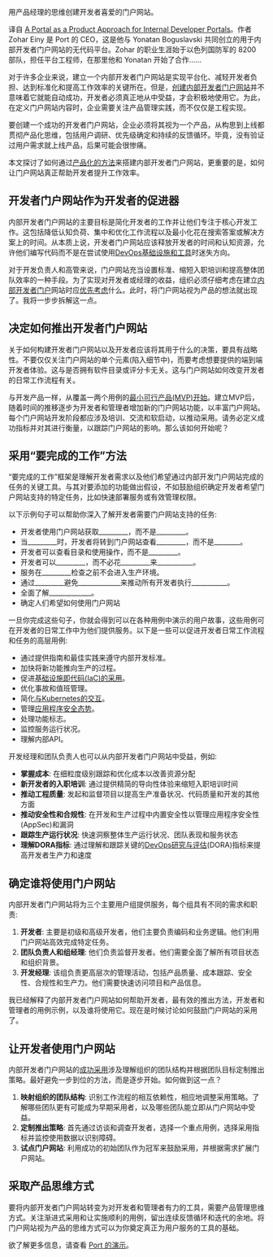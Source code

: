 <!--
title:  内部开发者门户网站的产品化方法
cover: https://cdn.thenewstack.io/media/2023/11/645fdba9-developer-portal-product-approach-1024x683.jpg
-->

用产品经理的思维创建开发者喜爱的门户网站。

译自 [A Portal as a Product Approach for Internal Developer Portals](https://thenewstack.io/a-portal-as-a-product-approach-for-internal-developer-portals/)。作者 Zohar Einy 是 Port 的 CEO，这是他与 Yonatan Boguslavski 共同创立的用于内部开发者门户网站的无代码平台。Zohar 的职业生涯始于以色列国防军的 8200 部队，担任平台工程师，在那里他和 Yonatan 开始了合作......

对于许多企业来说，建立一个内部开发者门户网站是实现平台化、减轻开发者负担、达到标准化和提高工作效率的关键所在。但是，[创建内部开发者门户网站](https://www.getport.io/guide)并不意味着它就能自动成功，开发者必须真正地从中受益，才会积极地使用它。为此，在定义门户网站内容时，企业需要关注产品管理实践，而不仅仅是工程实现。

要创建一个成功的开发者门户网站，企业必须将其视为一个产品，从构思到上线都贯彻产品化思维，包括用户调研、优先级确定和持续的反馈循环。毕竟，没有验证过用户需求就上线产品，后果可能会很惨痛。

本文探讨了如何通过[产品化的方法](https://2023.platformcon.com/talks/making-an-impact-as-a-platform-product-manager)来搭建内部开发者门户网站，更重要的是，如何让门户网站真正帮助开发者提升工作效率。

## 开发者门户网站作为开发者的促进器

内部开发者门户网站的主要目标是简化开发者的工作并让他们专注于核心开发工作。这包括降低认知负荷、集中和优化工作流程以及最小化花在搜索答案或解决方案上的时间。从本质上说，开发者门户网站应该释放开发者的时间和认知资源，允许他们编写代码而不是在尝试使用[DevOps基础设施和工具](https://roadmap.sh/devops)时迷失方向。

对于开发负责人和高管来说，门户网站充当设置标准、缩短入职培训和提高整体团队效率的一种手段。为了实现对开发者或经理的收益，组织必须仔细考虑在建立[内部开发者门户](http://getport.io/)网站时应[优先考虑](https://thenewstack.io/7-core-elements-of-an-internal-developer-platform/)什么。此时，将门户网站视为产品的想法就出现了。我将一步步拆解这一点。

## 决定如何推出开发者门户网站

关于如何构建开发者门户网站以及开发者应该将其用于什么的决策，要具有战略性。不要仅仅关注门户网站的单个元素(陷入细节中)，而要考虑想要提供的端到端开发者体验。这与是否拥有软件目录或评分卡无关。这与门户网站如何改变开发者的日常工作流程有关。

与开发产品一样，从覆盖一两个用例的[最小可行产品(MVP)开始](https://thenewstack.io/how-to-create-an-internal-developer-portal-mvp/)。建立MVP后，随着时间的推移逐步为开发者和管理者增加新的门户网站功能，以丰富门户网站。每个门户网站开发阶段都应涉及培训、交流和软启动，以推动采用。请务必定义成功指标并对其进行衡量，以跟踪门户网站的影响。那么该如何开始呢？

## 采用“要完成的工作”方法

“要完成的工作”框架是理解开发者需求以及他们希望通过内部开发门户网站完成的任务的关键工具。与其对要添加的功能做出假设，不如鼓励组织确定开发者希望门户网站支持的特定任务，比如快速部署服务或有效管理权限。

以下示例句子可以帮助你深入了解开发者需要门户网站支持的任务:

- 开发者使用门户网站获取_________，而不是_________。
- 当_________时，开发者将转到门户网站查看_________，而不是________。
- 开发者可以查看目录和使用操作，而不是_________。 
- 开发者可以_________，而不必花_________来___________。
- 服务在_________检查之前不会进入生产环境。
- 通过_________避免_____________来推动所有开发者执行___________。
- 全面了解_____________。
- 确定人们希望如何使用门户网站

一旦你完成这些句子，你就会得到可以在各种用例中演示的用户故事，这些用例可在开发者的日常工作中为他们提供服务。以下是一些可以促进开发者日常工作流程和任务的高层用例:

- 通过提供指南和最佳实践来遵守内部开发标准。
- 加快将新功能推向生产的过程。
- 促进[基础设施即代码(IaC)的采用](https://www.getport.io/blog/internal-developer-portals-self-service-actions-using-infrastructure-as-code-and-gitops)。
- 优化事故和值班管理。
- 简化[与Kubernetes的交互](https://www.getport.io/blog/internal-developer-portals-and-kubernetes-what-you-need-to-know)。
- 管理[应用程序安全态势](https://www.getport.io/blog/why-appsec-teams-need-internal-developer-portals)。
- 处理功能标志。
- 监控服务运行状况。 
- 理解内部API。

开发经理和团队负责人也可以从内部开发者门户网站中受益，例如:

- **掌握成本**: 在细粒度级别跟踪和优化成本以改善资源分配
- **新开发者的入职培训**: 通过提供精简的导向性体验来缩短入职培训时间
- **推动工程质量**: 发起和监督项目以提高生产准备状况、代码质量和开发的其他方面
- **推动安全性和合规性**: 在开发和生产过程中内置安全性以管理应用程序安全性(AppSec)和漏洞
- **跟踪生产运行状况**: 快速洞察整体生产运行状况、团队表现和服务状态
- **理解DORA指标**: 通过理解和跟踪关键的[DevOps研究与评估](https://thenewstack.io/how-to-do-dora-metrics-right/)(DORA)指标来提高开发者生产力和速度

## 确定谁将使用门户网站

内部开发者门户网站将为三个主要用户组提供服务，每个组具有不同的需求和职责:

1. **开发者**: 主要是初级和高级开发者，他们主要负责编码和业务逻辑。他们利用门户网站高效完成特定任务。
2. **团队负责人和组经理**: 他们负责监督开发者。他们需要全面了解所有项目状态和组织背景。
3. **开发经理**: 该组负责更高层次的管理活动，包括产品质量、成本跟踪、安全性、合规性和生产力。他们需要快速访问项目和产品信息。

我已经解释了内部开发者门户网站如何帮助开发者，最有效的推出方法，开发者和管理者的用例示例，以及谁将使用它。现在是时候讨论如何鼓励门户网站的采用了。

## 让开发者使用门户网站

内部开发者门户网站的[成功采用](https://www.getport.io/guide/adoption-strategy)涉及理解组织的团队结构并根据团队目标定制推出策略。最好避免一步到位的方法，而是逐步开始。如何做到这一点？

1. **映射组织的团队结构**: 识别工作流程的相互依赖性，相应地调整采用策略。了解哪些团队更有可能成为早期采用者，以及哪些团队能立即从门户网站中受益。
2. **定制推出策略**: 首先通过访谈和调查开发者，选择一个重点用例，选择采用指标并监控使用数据以识别障碍。
3. **试点门户网站**: 利用成功的初始团队作为冠军来鼓励采用，并根据需求扩展门户网站。

## 采取产品思维方式

要将内部开发者门户网站转变为对开发者和管理者有力的工具，需要产品管理思维方式。关注渐进式采用和让实施顺利的用例，留出连续反馈循环和迭代的余地。将门户网站视为产品的思维方式可以为你奠定真正为用户服务的工具的基础。

欲了解更多信息，请查看 [Port 的演示](http://demo.getport.io/)。
